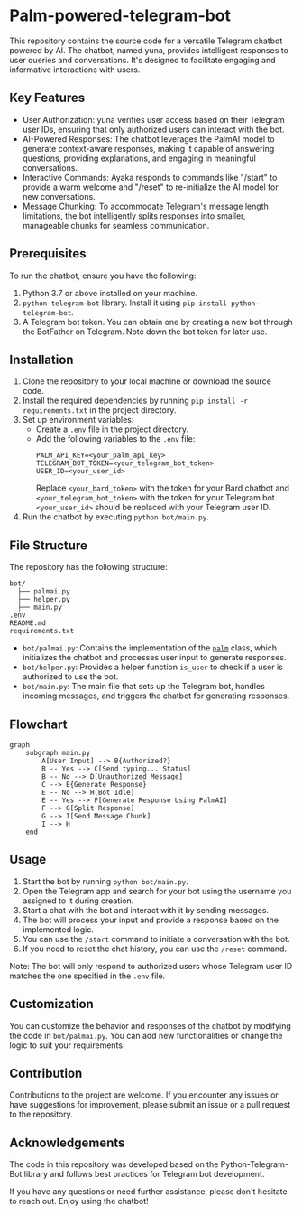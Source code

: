 # Palm-powered-telegram-bot

This repository contains the source code for a versatile Telegram chatbot powered by AI. The chatbot, named yuna, provides intelligent responses to user queries and conversations. It's designed to facilitate engaging and informative interactions with users.

## Key Features

- User Authorization: yuna verifies user access based on their Telegram user IDs, ensuring that only authorized users can interact with the bot.
- AI-Powered Responses: The chatbot leverages the PalmAI model to generate context-aware responses, making it capable of answering questions, providing explanations, and engaging in meaningful conversations.
- Interactive Commands: Ayaka responds to commands like "/start" to provide a warm welcome and "/reset" to re-initialize the AI model for new conversations.
- Message Chunking: To accommodate Telegram's message length limitations, the bot intelligently splits responses into smaller, manageable chunks for seamless communication.

## Prerequisites

To run the chatbot, ensure you have the following:

1. Python 3.7 or above installed on your machine.
2. `python-telegram-bot` library. Install it using `pip install python-telegram-bot`.
3. A Telegram bot token. You can obtain one by creating a new bot through the BotFather on Telegram. Note down the bot token for later use.

## Installation

1. Clone the repository to your local machine or download the source code.
2. Install the required dependencies by running `pip install -r requirements.txt` in the project directory.
3. Set up environment variables:
   - Create a `.env` file in the project directory.
   - Add the following variables to the `.env` file:
     ```
     PALM_API_KEY=<your_palm_api_key>
     TELEGRAM_BOT_TOKEN=<your_telegram_bot_token>
     USER_ID=<your_user_id>
     ```
     Replace `<your_bard_token>` with the token for your Bard chatbot and `<your_telegram_bot_token>` with the token for your Telegram bot. `<your_user_id>` should be replaced with your Telegram user ID.
4. Run the chatbot by executing `python bot/main.py`.

## File Structure

The repository has the following structure:

```
bot/
  ├── palmai.py
  ├── helper.py
  ├── main.py
.env
README.md
requirements.txt
```

- `bot/palmai.py`: Contains the implementation of the [`palm`](https://makersuite.google.com/app/apikey) class, which initializes the chatbot and processes user input to generate responses.
- `bot/helper.py`: Provides a helper function `is_user` to check if a user is authorized to use the bot.
- `bot/main.py`: The main file that sets up the Telegram bot, handles incoming messages, and triggers the chatbot for generating responses.

## Flowchart

```mermaid
graph
    subgraph main.py
        A[User Input] --> B{Authorized?}
        B -- Yes --> C[Send typing... Status]
        B -- No --> D[Unauthorized Message]
        C --> E{Generate Response}
        E -- No --> H[Bot Idle]
        E -- Yes --> F[Generate Response Using PalmAI]
        F --> G[Split Response]
        G --> I[Send Message Chunk]
        I --> H
    end
```

## Usage

1. Start the bot by running `python bot/main.py`.
2. Open the Telegram app and search for your bot using the username you assigned to it during creation.
3. Start a chat with the bot and interact with it by sending messages.
4. The bot will process your input and provide a response based on the implemented logic.
5. You can use the `/start` command to initiate a conversation with the bot.
6. If you need to reset the chat history, you can use the `/reset` command.

Note: The bot will only respond to authorized users whose Telegram user ID matches the one specified in the `.env` file.

## Customization

You can customize the behavior and responses of the chatbot by modifying the code in `bot/palmai.py`. You can add new functionalities or change the logic to suit your requirements.

## Contribution

Contributions to the project are welcome. If you encounter any issues or have suggestions for improvement, please submit an issue or a pull request to the repository.

## Acknowledgements

The code in this repository was developed based on the Python-Telegram-Bot library and follows best practices for Telegram bot development.

If you have any questions or need further assistance, please don't hesitate to reach out. Enjoy using the chatbot!
